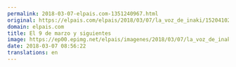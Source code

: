 ```yaml
---
permalink: 2018-03-07-elpais.com-1351240967.html
original: https://elpais.com/elpais/2018/03/07/la_voz_de_inaki/1520410212_878358.html#?ref=rss&format=simple&link=link
domain: elpais.com
title: El 9 de marzo y siguientes
image: https://ep00.epimg.net/elpais/imagenes/2018/03/07/la_voz_de_inaki/1520410212_878358_1520410350_rrss_normal.jpg
date: 2018-03-07 08:56:22
translations: en
---
```


